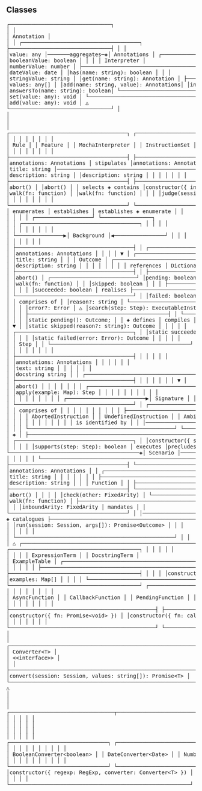 ## Classes

<pre>
┌────────────────────────────────┐
│ │
│ Annotation │
│ │ ┌─────────────────────────────────────┐
├────────────────────────────────┤ │ │
│value: any │───────aggregates─◈│ Annotations │ ┌─────────────────────────────────────────────────┐
│booleanValue: boolean │ │ │ │ Interpreter │
│numberValue: number │ ├─────────────────────────────────────┤ │ &lt;&lt;interface&gt;&gt; │
│dateValue: date │ │has(name: string): boolean │ │ │
│stringValue: string │ │get(name: string): Annotation │ ├─────────────────────────────────────────────────┤
│values: any[] │ │add(name: string, value): Annotations│ │interpret(feature: Feature): Report │
│answersTo(name: string): boolean│ └─────────────────────────────────────┘ │ │
│set(value: any): void │ └─────────────────────────────────────────────────┘
│add(value: any): void │ △
└────────────────────────────────┘ │
│
│
│
┌─────────────────────────────────────┐ ┌─────────────────────────────────────┐ ┌─────────────────────────────────────────────────┐ ┌──────────────────────────────────────────────────┐
│ │ │ │ │ │ │ │
│ Rule │ │ Feature │ │ MochaInterpreter │ │ InstructionSet │
│ │ │ │ │ │ │ │
├─────────────────────────────────────┤ ├─────────────────────────────────────┤ ├─────────────────────────────────────────────────┤ ├──────────────────────────────────────────────────┤ ┌─────────────────────────────────────────────────┐
│annotations: Annotations │ stipulates │annotations: Annotations │ interprets │constructor({ instructions: InstrunctionSet }) │ utilises │add({ library: Library }): InstructionSet │ launches │ │
│title: string │───────────────────────────────────────────────────────────◈│title: string │◀──────────────────────────────────│ │────────────────────▶│select(session: Session, step: Step): Instruction │──────────────────▶│ Competition │
│description: string │ │description: string │ │ │ │ │ │ │
├─────────────────────────────────────┤ ├─────────────────────────────────────┤ └─────────────────────────────────────────────────┘ └──────────────────────────────────────────────────┘ ├─────────────────────────────────────────────────┤
│abort() │ │abort() │ │ selects ◈ contains │constructor({ instructions: Instructions[] }) │
│walk(fn: function) │ │walk(fn: function) │ │ │ │judge(session: Session, step: Step): Instruction │
│ │ │ │ │ │ │ │
└─────────────────────────────────────┘ └─────────────────────────────────────┘ │ │ └─────────────────────────────────────────────────┘
│ enumerates │ establishes │ establishes ◈ enumerate │ │
│ │ │ │ ┌──────────────────┘ └────────────────┐
│ │ ┌─────────────────────────────────────┐ │ │ │ │
│ │ │ │ │ │ │ │
│ └───────────────▶│ Background │◀────────────────┘ │ │ │
│ │ │ │ │ │
│ ├─────────────────────────────────────┤ │ ┌────────────────────────────────────────────┐ │ │
│ │annotations: Annotations │ │ │ │ ▼ │ ┌───────────────────────────────────────────────────────────────────────┐
│ │title: string │ │ │ Outcome │ ┌───────────────────────────────────────────────────────┐ ┌───────────────────────────────────────────────────────────────┐ │ │
│ │description: string │ │ │ │ │ │ │ │ references │ Dictionary │
│ ├─────────────────────────────────────┤ │ ├────────────────────────────────────────────┤ │ Instrunction │ │ Library │─────────────────────────────────────▶│ │
│ │abort() │ ┌───────────────────────────┘ │pending: boolean │ │ &lt;&lt;interface&gt;&gt; │ │ │ │ │
│ │walk(fn: function) │ │ │skipped: boolean │ │ │ ├───────────────────────────────────────────────────────────────┤ ├───────────────────────────────────────────────────────────────────────┤
│ │ │ │ │succeeded: boolean │ realises ├───────────────────────────────────────────────────────┤ │constructor({ dictionary?: Dictionary }) │ │combine(dictionary: Dictionary): Dictionary │
│ └─────────────────────────────────────┘ │ │failed: boolean │◀──────────────│run(session: Session, text: string): Promise&lt;Outcome&gt; │ │async(template: string | RegExp, fn: function): Library │ │expression({ name: string, pattern?: RegExp, converters?: Converter[]) │ defines
│ │ comprises of │ │reason?: string │ └───────────────────────────────────────────────────────┘ │callback(template: string | RegExp, fn: function): Library │ │docstring({ name: string, converter?: Converter) │◈───────────────────────────────────────────────────────────────────────────────────────────────────────────────────────┐
│ │ │ │error?: Error │ △ │search(step: Step): ExecutableInstruction | void │ │compile(template: string): Signature │ │
│ │ │ ├────────────────────────────────────────────┤ │ └───────────────────────────────────────────────────────────────┘ └───────────────────────────────────────────────────────────────────────┘ │
│ │ │ │static pending(): Outcome; │ │ ◈ defines │ compiles │
│ ▼ │ │static skipped(reason?: string): Outcome │ │ │ │ │
│ ┌─────────────────────────────────────┐ │ │static succeeded(): string): Outcome │ │ │ │ │
│ │ │ │ │static failed(error: Error): Outcome │ │ │ │ │
│ │ Step │ │ └────────────────────────────────────────────┘ │ │ │ │
│ │ │ │ │ │ │ │
│ ├─────────────────────────────────────┤ │ │ │ │ │
│ │annotations: Annotations │ │ │ │ │ │
│ │text: string │ │ │ │ │ │
│ │docstring string │ │ ┌────────────────────────────────────────────────┬──────────────────────────────────┴─────────────┬─────────────────────────────┐ │ │ │
│ ├─────────────────────────────────────┤ │ │ │ │ │ │ ▼ │
│ │abort() │ │ │ │ │ │ │ ┌───────────────────────────────────────────────────┐ │
│ │apply(example: Map): Step │ │ │ │ │ │ │ │ │ │
│ │ │ │ │ │ │ │ │ ┌─────────────────────────▶│ Signature │ │
│ └─────────────────────────────────────┘ │ ┌──────────────────────────────────────────────┐ ┌──────────────────────────────────────────────┐ ┌──────────────────────────────────────────────┐ ┌────┴──────────────────────────────────────────────────┐ │ │ │ │
│ │ comprises of │ │ │ │ │ │ │ │ │ │ ├───────────────────────────────────────────────────┤ │
│ │ │ │ AbortedInstruction │ │ UndefinedInstruction │ │ AmbiguousInstruction │ │ ExecutableInstruction │ │ │outboundArity: FixedArity │ mandates │
│ │ │ │ │ │ │ │ │ │ │ is identified by │ │ │──────────────────┐ │
│ │ │ └──────────────────────────────────────────────┘ └──────────────────────────────────────────────┘ └──────────────────────────────────────────────┘ │ │─────────────────────────┘ ├───────────────────────────────────────────────────┤ │ ┌──────────────────────────────────────────────────────────────────────────┐
│ ◈ │ ├───────────────────────────────────────────────────────┤ │describe(): string │ │ │ │
│ ┌─────────────────────────────────────┐ │ │constructor({ signature: Signature, fn: Function }) │ │supports(text: string, docstring: string): boolean │ │ │ Term │
│ │ │ │ │supports(step: Step): boolean │ executes │precludes(step: Step): boolean │ │ │ │
└─────────────────────────────────────────◈│ Scenario │───────────────┘ │precludes(instruction: ExecutableInstruction): boolean │─────────────────────────┐ │parse(text: string): any[] │ │ │ │
│ │ │ │ │ └───────────────────────────────────────────────────┘ │ ┌──────────────────────────┐ ├──────────────────────────────────────────────────────────────────────────┤
├─────────────────────────────────────┤ └───────────────────────────────────────────────────────┘ │ │ │ │ mandates │outboundArity: FixedArity │
│annotations: Annotations │ │ ┌──────────────────────────────────────────────────┐ ├──────────────────▶│ FixedArity │◀─────────────────────────│ │
│title: string │ │ │ │ │ │ │ ├──────────────────────────────────────────────────────────────────────────┤
│description: string │ │ │ Function │ │ ├──────────────────────────┤ │convert(source: { values?: string[], docstring?: string }): Promise&lt;any&gt; │
├─────────────────────────────────────┤ └─────────────────────────▶│ &lt;&lt;interface&gt;&gt; │ │ │constructor(n: number) │ │ │
│abort() │ │ │ │ │check(other: FixedArity) │ └──────────────────────────────────────────────────────────────────────────┘
│walk(fn: function) │ ├──────────────────────────────────────────────────┤ │ └──────────────────────────┘ △
│ │ │inboundArity: FixedArity │ mandates │ │
└─────────────────────────────────────┘ │ │───────────────────┘ │
◈ catalogues ├──────────────────────────────────────────────────┤ ┌───────────────────────────────┴───────────────────────────────┐
│ │run(session: Session, args[]): Promise&lt;Outcome&gt; │ │ │
│ │ │ │ │
│ └──────────────────────────────────────────────────┘ │ │
│ △ ┌─────────────────────────────────────────────────────────────────────┐ ┌──────────────────────────────────────────────────┐
┌─────────────────────────────────────────┐ │ │ │ │ │
│ │ │ │ ExpressionTerm │ │ DocstringTerm │
│ ExampleTable │ ┌─────────────────────────────────────────────────┼─────────────────────────────────────────────────┐ │ │ │ │
│ │ │ │ │ ├─────────────────────────────────────────────────────────────────────┤ ├──────────────────────────────────────────────────┤
├─────────────────────────────────────────┤ │ │ │ │constructor({ name: string, pattern: RegExp, converters: Converter[])│ │constructor({ name: string, converter: Converter) │
│examples: Map[] │ │ │ │ └─────────────────────────────────────────────────────────────────────┘ └──────────────────────────────────────────────────┘
└─────────────────────────────────────────┘ ┌──────────────────────────────────────────────┐ ┌──────────────────────────────────────────────┐ ┌──────────────────────────────────────────────┐ ◈ leverages leverages ◈
│ │ │ │ │ │ │ │
│ AsyncFunction │ │ CallbackFunction │ │ PendingFunction │ │ │
│ │ │ │ │ │ │ │
├──────────────────────────────────────────────┤ ├──────────────────────────────────────────────┤ ├──────────────────────────────────────────────┤ └────────────────────────────────┬──────────────────────────────┘
│constructor({ fn: Promise&lt;void&gt; }) │ │constructor({ fn: callback }) │ │constructor() │ │
│ │ │ │ │ │ │
└──────────────────────────────────────────────┘ └──────────────────────────────────────────────┘ └──────────────────────────────────────────────┘ │
│
│
┌───────────────────────────────────────────────────────────┐
│ Converter&lt;T&gt; │
│ &lt;&lt;interface&gt;&gt; │
│ │
├───────────────────────────────────────────────────────────┤
│convert(session: Session, values: string[]): Promise&lt;T&gt; │
└───────────────────────────────────────────────────────────┘
△
│
│
│
┌─────────────────────────────────┬─────────────────────────────────┬───────────────┴──────────────────────────────┬───────────────────────────────────────────────────────────┐
│ │ │ │ │
│ │ │ │ │
│ │ │ │ │
│ │ │ │ │
┌───────────────────────────────┐ ┌───────────────────────────────┐ ┌───────────────────────────────┐ ┌─────────────────────────────────────────────────────────┐ ┌─────────────────────────────────────────────────────────┐
│ │ │ │ │ │ │ │ │ │
│ BooleanConverter&lt;boolean&gt; │ │ DateConverter&lt;Date&gt; │ │ NumberConverter&lt;number&gt; │ │ ListConverter&lt;T[]&gt; │ │ TableConverter&lt;i have no idea!&gt; │
│ │ │ │ │ │ │ │ │ │
└───────────────────────────────┘ └───────────────────────────────┘ └───────────────────────────────┘ ├─────────────────────────────────────────────────────────┤ ├─────────────────────────────────────────────────────────┤
│constructor({ regexp: RegExp, converter: Converter&lt;T&gt; }) │ │constructor({ converter: Converter[]&lt;T&gt; }) │
│ │ │ │
└─────────────────────────────────────────────────────────┘ └─────────────────────────────────────────────────────────┘
</pre>
